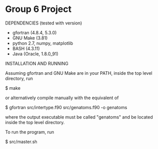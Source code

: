 # Group 6 Project

DEPENDENCIES (tested with version)

- gfortran (4.8.4, 5.3.0)
- GNU Make (3.81)
- python 2.7, numpy, matplotlib
- BASH (4.3.11)
- Java (Oracle, 1.8.0_91)

INSTALLATION AND RUNNING

Assuming gfortran and GNU Make are in your PATH,
inside the top level directory, run

$ make

or alternatively compile manually with the equivalent of

$ gfortran src/intertype.f90 src/genatoms.f90 -o genatoms

where the output executable must be called "genatoms" and be located
inside the top level directory.

To run the program, run

$ src/master.sh